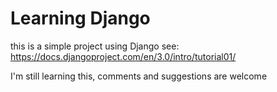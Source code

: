 # Learning Django
this is a simple project using Django
see: https://docs.djangoproject.com/en/3.0/intro/tutorial01/

I'm still learning this, comments and suggestions are welcome
